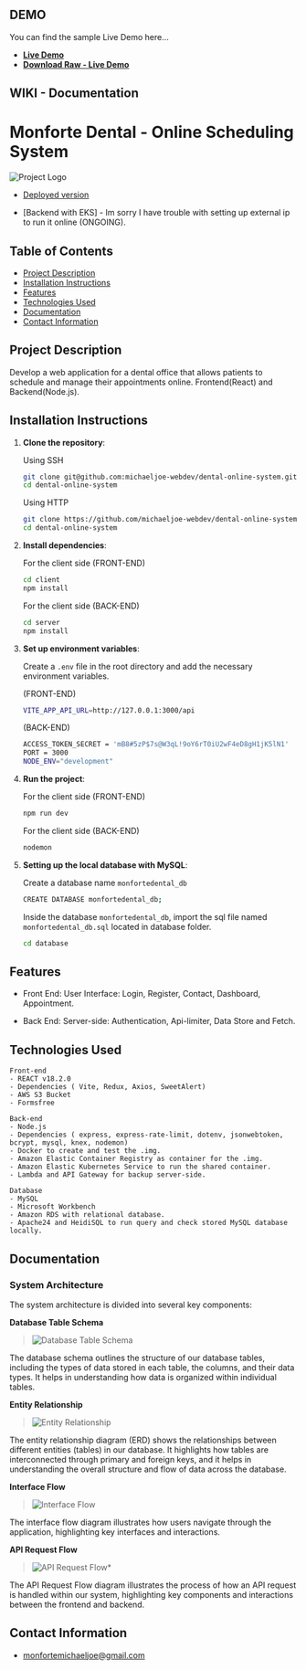 DEMO
-------------

You can find the sample Live Demo here...

- **[Live Demo](https://www.youtube.com/watch?v=FcSp03NlpPs)**
- **[Download Raw - Live Demo](https://monfortedental-client.s3.ap-southeast-1.amazonaws.com/livedemo/Live-Demo.mp4)**


WIKI - Documentation
-------------
# Monforte Dental - Online Scheduling System

![Project Logo](http://monfortedental-client.s3-website-ap-southeast-1.amazonaws.com/logo.png)

- [Deployed version](http://monfortedental-client.s3-website-ap-southeast-1.amazonaws.com/)

- [Backend with EKS] - Im sorry I have trouble with setting up external ip to run it online (ONGOING).

## Table of Contents

- [Project Description](#project-description)
- [Installation Instructions](#installation-instructions)
- [Features](#features)
- [Technologies Used](#technologies-used)
- [Documentation](#documentation)
- [Contact Information](#contact-information)

## Project Description

Develop a web application for a dental office that allows patients to schedule and manage their appointments online.
    Frontend(React) and Backend(Node.js).

## Installation Instructions

1. **Clone the repository**:

    Using SSH

    ```bash
    git clone git@github.com:michaeljoe-webdev/dental-online-system.git
    cd dental-online-system
    ```

    Using HTTP

    ```bash
    git clone https://github.com/michaeljoe-webdev/dental-online-system.git
    cd dental-online-system
    ```

2. **Install dependencies**:

    For the client side (FRONT-END)

    ```bash
    cd client
    npm install
    ```

    For the client side (BACK-END)

    ```bash
    cd server
    npm install
    ```


3. **Set up environment variables**:

    Create a `.env` file in the root directory and add the necessary environment variables.

    (FRONT-END)
    
    ```bash
    VITE_APP_API_URL=http://127.0.0.1:3000/api
    ```

    (BACK-END)

    ```bash
    ACCESS_TOKEN_SECRET = 'mB8#5zP$7s@W3qL!9oY6rT0iU2wF4eD8gH1jK5lN1'
    PORT = 3000
    NODE_ENV="development"
    ```

4. **Run the project**:
    
    For the client side (FRONT-END)

    ```bash
    npm run dev
    ```

    For the client side (BACK-END)

    ```bash
    nodemon
    ```
    
5. **Setting up the local database with MySQL**:

    Create a database name `monfortedental_db`

     ```bash
    CREATE DATABASE monfortedental_db;
    ```
    
    Inside the database `monfortedental_db`, import the sql file named `monfortedental_db.sql` located in database folder.
    
    ```bash
    cd database
    ```

## Features
- Front End:
    User Interface: Login, Register, Contact, Dashboard, Appointment.

- Back End:
    Server-side: Authentication, Api-limiter, Data Store and Fetch.

## Technologies Used
    Front-end
    - REACT v18.2.0
    - Dependencies ( Vite, Redux, Axios, SweetAlert)
    - AWS S3 Bucket
    - Formsfree

    Back-end
    - Node.js
    - Dependencies ( express, express-rate-limit, dotenv, jsonwebtoken, bcrypt, mysql, knex, nodemon)
    - Docker to create and test the .img.
    - Amazon Elastic Container Registry as container for the .img.
    - Amazon Elastic Kubernetes Service to run the shared container.
    - Lambda and API Gateway for backup server-side.

    Database
    - MySQL
    - Microsoft Workbench
    - Amazon RDS with relational database.
    - Apache24 and HeidiSQL to run query and check stored MySQL database locally.


## Documentation

### System Architecture

The system architecture is divided into several key components:

**Database Table Schema**

> ![Database Table Schema](https://raw.githubusercontent.com/michaeljoe-webdev/dental-online-system/main/wiki/Table_Schema.png)

The database schema outlines the structure of our database tables, including the types of data stored in each table, the columns, and their data types. It helps in understanding how data is organized within individual tables.

**Entity Relationship**

> ![Entity Relationship](https://raw.githubusercontent.com/michaeljoe-webdev/dental-online-system/main/wiki/Entity_Relationship.png)

The entity relationship diagram (ERD) shows the relationships between different entities (tables) in our database. It highlights how tables are interconnected through primary and foreign keys, and it helps in understanding the overall structure and flow of data across the database.

**Interface Flow**

> ![Interface Flow](https://raw.githubusercontent.com/michaeljoe-webdev/dental-online-system/main/wiki/Interface_Flow.png)

The interface flow diagram illustrates how users navigate through the application, highlighting key interfaces and interactions.

**API Request Flow**

> ![API Request Flow*](https://raw.githubusercontent.com/michaeljoe-webdev/dental-online-system/main/wiki/API_Request_Flow.png)

The API Request Flow diagram illustrates the process of how an API request is handled within our system, highlighting key components and interactions between the frontend and backend.



## Contact Information
 - monfortemichaeljoe@gmail.com


